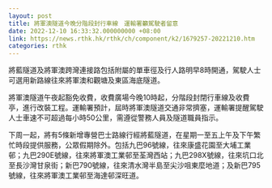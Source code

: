 ```yaml
---
layout: post
title: 將軍澳隧道今晚分階段封行車線　運輸署籲駕駛者留意
date: 2022-12-10 16:33:32.000000000 +08:00
link: https://news.rthk.hk/rthk/ch/component/k2/1679257-20221210.htm
categories: rthk
---
```


將藍隧道及將軍澳跨灣連接路包括附屬的單車徑及行人路明早8時開通，駕駛人士可選用新路線往來將軍澳和觀塘及東區海底隧道。

將軍澳隧道午夜起豁免收費，收費廣場今晚10時起，分階段封閉行車線及收費亭，進行改裝工程。運輸署預計，屆時將軍澳隧道交通非常擠塞，運輸署提醒駕駛人士車速不可超過每小時50公里，需遵從警務人員及隧道職員指示。

下周一起，將有5條新增專營巴士路線行經將藍隧道，在星期一至五上午及下午繁忙時段提供服務，公眾假期除外。包括九巴96號線，往來康盛花園至大埔工業邨；九巴290E號線，往來將軍澳工業邨至荃灣西站；九巴298X號線，往來坑口北至長沙灣甘泉街；新巴790號線，往來清水灣半島至尖沙咀東麼地道；及新巴795號線，往來將軍澳工業邨至海達邨深旺道。
